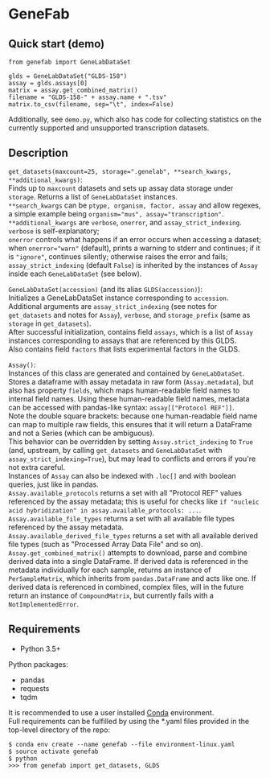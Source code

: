 # GeneFab

## Quick start (demo)

```
from genefab import GeneLabDataSet

glds = GeneLabDataSet("GLDS-158")
assay = glds.assays[0]
matrix = assay.get_combined_matrix()
filename = "GLDS-158-" + assay.name + ".tsv"
matrix.to_csv(filename, sep="\t", index=False)
```

Additionally, see `demo.py`, which also has code for collecting statistics on
the currently supported and unsupported transcription datasets.

## Description

`get_datasets(maxcount=25, storage=".genelab", **search_kwargs, **additional_kwargs)`:  
Finds up to `maxcount` datasets and sets up assay data storage under `storage`.
Returns a list of `GeneLabDataSet` instances.  
`**search_kwargs` can be `ptype, organism, factor, assay` and allow regexes,
a simple example being `organism="mus", assay="transcription"`.  
`**additional_kwargs` are `verbose`, `onerror`, and `assay_strict_indexing`.  
`verbose` is self-explanatory;  
`onerror` controls what happens if an error occurs when accessing a dataset;
when `onerror="warn"` (default), prints a warning to stderr and continues; if
it is `"ignore"`, continues silently; otherwise raises the error and fails;  
`assay_strict_indexing` (default `False`) is inherited by the instances of
`Assay` inside each `GeneLabDataSet` (see below).

`GeneLabDataSet(accession)` (and its alias `GLDS(accession)`):  
Initializes a GeneLabDataSet instance corresponding to `accession`.  
Additional arguments are `assay_strict_indexing` (see notes for `get_datasets`
and notes for `Assay`), `verbose`, and `storage_prefix` (same as `storage`
in `get_datasets`).  
After successful initialization, contains field `assays`, which is a list
of `Assay` instances corresponding to assays that are referenced by this GLDS.  
Also contains field `factors` that lists experimental factors in the GLDS.

`Assay()`:  
Instances of this class are generated and contained by `GeneLabDataSet`.  
Stores a dataframe with assay metadata in raw form (`Assay.metadata`), but also
has property `fields`, which maps human-readable field names to internal field
names. Using these human-readable field names, metadata can be accessed with
pandas-like syntax: `assay[["Protocol REF"]]`.  
Note the double square brackets: because one human-readable field name can map
to multiple raw fields, this ensures that it will return a DataFrame and not a
Series (which can be ambiguous).  
This behavior can be overridden by setting `Assay.strict_indexing` to `True`
(and, upstream, by calling `get_datasets` and `GeneLabDataSet` with
`assay_strict_indexing=True`), but may lead to conflicts and errors if you're
not extra careful.  
Instances of `Assay` can also be indexed with `.loc[]` and with boolean queries,
just like in pandas.  
`Assay.available_protocols` returns a set with all "Protocol REF" values
referenced by the assay metadata; this is useful for checks like
`if "nucleic acid hybridization" in assay.available_protocols: ...`.  
`Assay.available_file_types` returns a set with all available file types
referenced by the assay metadata.  
`Assay.available_derived_file_types` returns a set with all available derived
file types (such as "Processed Array Data File" and so on).  
`Assay.get_combined_matrix()` attempts to download, parse and combine derived
data into a single DataFrame. If derived data is referenced in the metadata
individually for each sample, returns an instance of `PerSampleMatrix`, which
inherits from `pandas.DataFrame` and acts like one. If derived data is
referenced in combined, complex files, will in the future return an instance
of `CompoundMatrix`, but currently fails with a `NotImplementedError`.

## Requirements

* Python 3.5+

Python packages:
* pandas
* requests
* tqdm

It is recommended to use a user installed
[Conda](https://www.anaconda.com/download/) environment.  
Full requirements can be fulfilled by using the \*.yaml files provided in the
top-level directory of the repo:

```
$ conda env create --name genefab --file environment-linux.yaml
$ source activate genefab
$ python
>>> from genefab import get_datasets, GLDS
```
